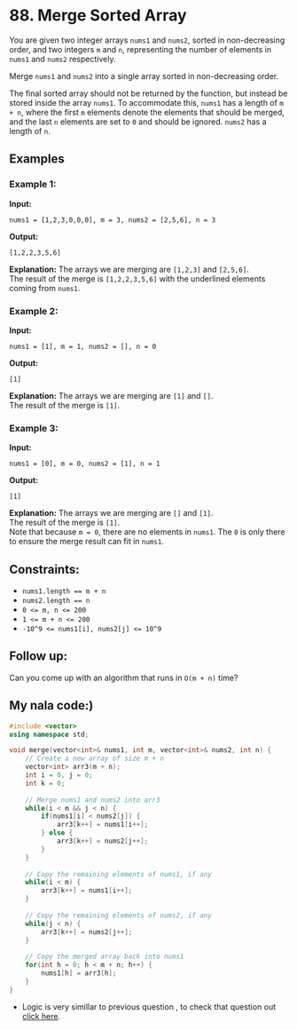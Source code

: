 # 88. Merge Sorted Array

You are given two integer arrays `nums1` and `nums2`, sorted in non-decreasing order, and two integers `m` and `n`, representing the number of elements in `nums1` and `nums2` respectively.

Merge `nums1` and `nums2` into a single array sorted in non-decreasing order.

The final sorted array should not be returned by the function, but instead be stored inside the array `nums1`. To accommodate this, `nums1` has a length of `m + n`, where the first `m` elements denote the elements that should be merged, and the last `n` elements are set to `0` and should be ignored. `nums2` has a length of `n`.

## Examples

### Example 1:

**Input:** 
```plaintext
nums1 = [1,2,3,0,0,0], m = 3, nums2 = [2,5,6], n = 3
```

**Output:** 
```plaintext
[1,2,2,3,5,6]
```

**Explanation:** 
The arrays we are merging are `[1,2,3]` and `[2,5,6]`.  
The result of the merge is `[1,2,2,3,5,6]` with the underlined elements coming from `nums1`.

### Example 2:

**Input:** 
```plaintext
nums1 = [1], m = 1, nums2 = [], n = 0
```

**Output:** 
```plaintext
[1]
```

**Explanation:** 
The arrays we are merging are `[1]` and `[]`.  
The result of the merge is `[1]`.

### Example 3:

**Input:** 
```plaintext
nums1 = [0], m = 0, nums2 = [1], n = 1
```

**Output:** 
```plaintext
[1]
```

**Explanation:** 
The arrays we are merging are `[]` and `[1]`.  
The result of the merge is `[1]`.  
Note that because `m = 0`, there are no elements in `nums1`. The `0` is only there to ensure the merge result can fit in `nums1`.

## Constraints:

- `nums1.length == m + n`
- `nums2.length == n`
- `0 <= m, n <= 200`
- `1 <= m + n <= 200`
- `-10^9 <= nums1[i], nums2[j] <= 10^9`

## Follow up:

Can you come up with an algorithm that runs in `O(m + n)` time?

## My nala code:)
```cpp
#include <vector>
using namespace std;

void merge(vector<int>& nums1, int m, vector<int>& nums2, int n) {
    // Create a new array of size m + n
    vector<int> arr3(m + n);
    int i = 0, j = 0;
    int k = 0;
    
    // Merge nums1 and nums2 into arr3
    while(i < m && j < n) {
        if(nums1[i] < nums2[j]) {
            arr3[k++] = nums1[i++];
        } else {
            arr3[k++] = nums2[j++];
        }
    }
    
    // Copy the remaining elements of nums1, if any
    while(i < m) {
        arr3[k++] = nums1[i++]; 
    }
    
    // Copy the remaining elements of nums2, if any
    while(j < n) {
        arr3[k++] = nums2[j++];
    }
    
    // Copy the merged array back into nums1
    for(int h = 0; h < m + n; h++) {
        nums1[h] = arr3[h];
    }
}
```
- Logic is very simillar to previous question , to check that question out [click here](https://github.com/shyama7004/LeetcodeProblems/blob/main/Problems%20Day%2021-30/Reverse%20The%20Array(20).md).
